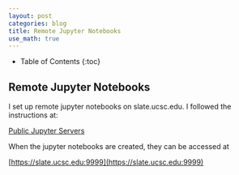 ```yaml
---
layout: post
categories: blog
title: Remote Jupyter Notebooks
use_math: true
---
```


* Table of Contents
{:toc}


## Remote Jupyter Notebooks

I set up remote jupyter notebooks on slate.ucsc.edu.  I followed the
instructions at:

[Public Jupyter Servers](http://jupyter-notebook.readthedocs.io/en/latest/public_server.html)

When the jupyter notebooks are created, they can be accessed at

[https://slate.ucsc.edu:9999](https://slate.ucsc.edu:9999)


